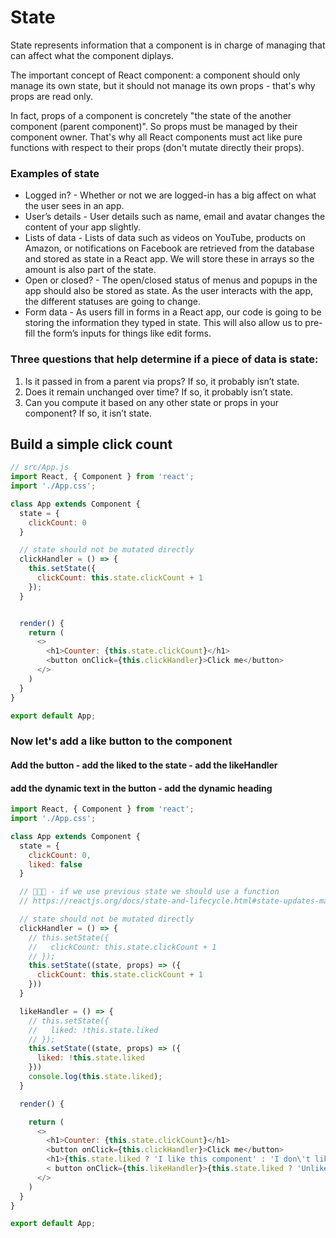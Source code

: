 # State
State represents information that a component is in charge of managing that can affect what the component diplays.

The important concept of React component: a component should only manage its own state, but it should not manage its own props - that's why props are read only.

In fact, props of a component is concretely "the state of the another component (parent component)". So props must be managed by their component owner. That's why all React components must act like pure functions with respect to their props (don't mutate directly their props).

### Examples of state

- Logged in? - Whether or not we are logged-in has a big affect on what the user sees in an app.
- User’s details - User details such as name, email and avatar changes the content of your app slightly.
- Lists of data - Lists of data such as videos on YouTube, products on Amazon, or notifications on Facebook are retrieved from the database and stored as state in a React app. We will store these in arrays so the amount is also part of the state.
- Open or closed? - The open/closed status of menus and popups in the app should also be stored as state. As the user interacts with the app, the different statuses are going to change.
- Form data - As users fill in forms in a React app, our code is going to be storing the information they typed in state. This will also allow us to pre-fill the form’s inputs for things like edit forms.

### Three questions that help determine if a piece of data is state:
1. Is it passed in from a parent via props? If so, it probably isn’t state.
2. Does it remain unchanged over time? If so, it probably isn’t state.
3. Can you compute it based on any other state or props in your component? If so, it isn’t state.

## Build a simple click count

```js
// src/App.js
import React, { Component } from 'react';
import './App.css';

class App extends Component {
  state = {
    clickCount: 0
  }

  // state should not be mutated directly 
  clickHandler = () => {
    this.setState({
      clickCount: this.state.clickCount + 1
    });
  }


  render() {
    return (
      <>
        <h1>Counter: {this.state.clickCount}</h1>
        <button onClick={this.clickHandler}>Click me</button>
      </>
    )
  }
}

export default App;
```

### Now let's add a like button to the component

#### Add the button - add the liked to the state - add the likeHandler
#### add the dynamic text in the button - add the dynamic heading

```js
import React, { Component } from 'react';
import './App.css';

class App extends Component {
  state = {
    clickCount: 0,
    liked: false
  }

  // 🚨🚨🚨 - if we use previous state we should use a function
  // https://reactjs.org/docs/state-and-lifecycle.html#state-updates-may-be-asynchronous

  // state should not be mutated directly
  clickHandler = () => {
    // this.setState({
    //   clickCount: this.state.clickCount + 1
    // });
    this.setState((state, props) => ({
      clickCount: this.state.clickCount + 1
    }))
  }

  likeHandler = () => {
    // this.setState({
    //   liked: !this.state.liked
    // });
    this.setState((state, props) => ({
      liked: !this.state.liked
    }))
    console.log(this.state.liked);
  }

  render() {

    return (
      <>
        <h1>Counter: {this.state.clickCount}</h1>
        <button onClick={this.clickHandler}>Click me</button>
        <h1>{this.state.liked ? 'I like this component' : 'I don\'t like this component'}</h1>
        < button onClick={this.likeHandler}>{this.state.liked ? 'Unlike' : 'Like'}</button>
      </>
    )
  }
}

export default App;
```